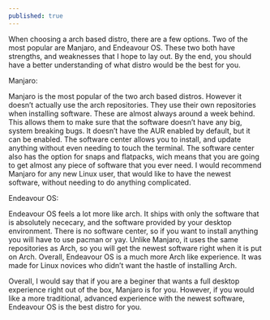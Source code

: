 ```yaml
---
published: true
---
```

When choosing a arch based distro, there are a few options. Two of the most popular are Manjaro, and Endeavour OS. These two both have strengths, and weaknesses that I hope to lay out. By the end, you should have a better understanding of what distro would be the best for you. 

Manjaro: 

Manjaro is the most popular of the two arch based distros. However it doesn’t actually use the arch repositories. They use their own repositories when installing software. These are almost always around a week behind. This allows them to make sure that the software doesn’t have any big, system breaking bugs. It doesn’t have the AUR enabled by default, but it can be enabled. The software center allows you to install, and update anything without even needing to touch the terminal. The software center also has the option for snaps and flatpacks, wich means that you are going to get almost any piece of software that you ever need. I would recommend Manjaro for any new Linux user, that would like to have the newest software, without needing to do anything complicated. 

Endeavour OS: 

Endeavour OS feels a lot more like arch. It ships with only the software that is absolutely nececary, and the software provided by your desktop environment. There is no software center, so if you want to install anything you will have to use pacman or yay. Unlike Manjaro, it uses the same repositories as Arch, so you will get the newest software right when it is put on Arch. Overall, Endeavour OS is a much more Arch like experience. It was made for Linux novices who didn’t want the hastle of installing Arch. 

Overall, I would say that if you are a beginer that wants a full desktop experience right out of the box, Manjaro is for you. However, if you would like a more traditional, advanced experience with the newest software, Endeavour OS is the best distro for you.
